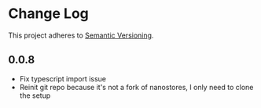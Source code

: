 # Change Log
This project adheres to [Semantic Versioning](http://semver.org/).

## 0.0.8
* Fix typescript import issue
* Reinit git repo because it's not a fork of nanostores, I only need to clone the setup